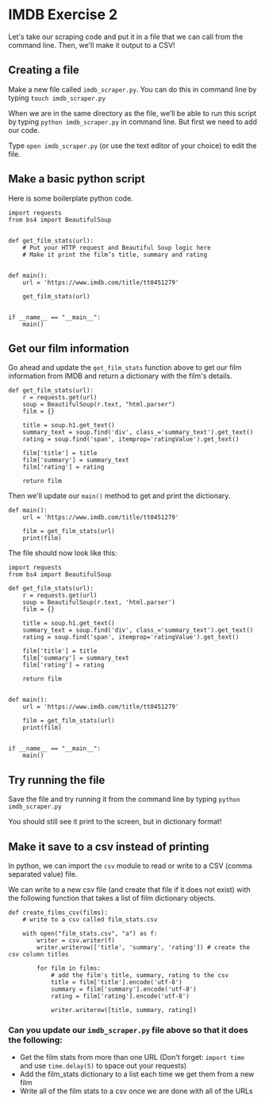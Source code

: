 # IMDB Exercise 2

Let's take our scraping code and put it in a file that we can call from the command line.
Then, we'll make it output to a CSV!

## Creating a file

Make a new file called `imdb_scraper.py`. You can do this in command line by typing `touch imdb_scraper.py`

When we are in the same directory as the file, we’ll be able to run this script by typing `python imdb_scraper.py` in command line.
But first we need to add our code.

Type `open imdb_scraper.py` (or use the text editor of your choice) to edit the file.

## Make a basic python script

Here is some boilerplate python code.

```
import requests
from bs4 import BeautifulSoup


def get_film_stats(url):
    # Put your HTTP request and Beautiful Soup logic here
    # Make it print the film’s title, summary and rating


def main():
    url = 'https://www.imdb.com/title/tt0451279'

    get_film_stats(url)


if __name__ == "__main__":
    main()
```

## Get our film information

Go ahead and update the `get_film_stats` function above to get our film information from IMDB and return a dictionary with the film's details.

```
def get_film_stats(url):
    r = requests.get(url)
    soup = BeautifulSoup(r.text, "html.parser")
    film = {}

    title = soup.h1.get_text()
    summary_text = soup.find('div', class_='summary_text').get_text()
    rating = soup.find('span', itemprop='ratingValue').get_text()

    film['title'] = title
    film['summary'] = summary_text
    film['rating'] = rating

    return film
```

Then we'll update our `main()` method to get and print the dictionary.

```
def main():
    url = 'https://www.imdb.com/title/tt0451279'

    film = get_film_stats(url)
    print(film)
```

The file should now look like this:

```
import requests
from bs4 import BeautifulSoup

def get_film_stats(url):
    r = requests.get(url)
    soup = BeautifulSoup(r.text, 'html.parser')
    film = {}

    title = soup.h1.get_text()
    summary_text = soup.find('div', class_='summary_text').get_text()
    rating = soup.find('span', itemprop='ratingValue').get_text()

    film['title'] = title
    film['summary'] = summary_text
    film['rating'] = rating

    return film


def main():
    url = 'https://www.imdb.com/title/tt0451279'

    film = get_film_stats(url)
    print(film)


if __name__ == "__main__":
    main()
```

## Try running the file

Save the file and try running it from the command line by typing `python imdb_scraper.py`

You should still see it print to the screen, but in dictionary format!

## Make it save to a csv instead of printing

In python, we can import the `csv` module to read or write to a CSV (comma separated value) file.

We can write to a new csv file (and create that file if it does not exist) with the following function that
takes a list of film dictionary objects.

```
def create_films_csv(films):
    # write to a csv called film_stats.csv

    with open("film_stats.csv", "a") as f:
        writer = csv.writer(f)
        writer.writerow(['title', 'summary', 'rating']) # create the csv column titles

        for film in films:
            # add the film's title, summary, rating to the csv
            title = film['title'].encode('utf-8')
            summary = film['summary'].encode('utf-8')
            rating = film['rating'].encode('utf-8')

            writer.writerow([title, summary, rating])
```

### Can you update our `imdb_scraper.py` file above so that it does the following:

- Get the film stats from more than one URL (Don't forget: `import time` and use `time.delay(5)` to space out your requests)
- Add the film_stats dictionary to a list each time we get them from a new film
- Write all of the film stats to a csv once we are done with all of the URLs





